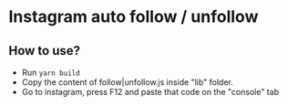 # Instagram auto follow / unfollow

## How to use?
- Run `yarn build`
- Copy the content of follow|unfollow.js inside "lib" folder.
- Go to instagram, press F12 and paste that code on the "console" tab
